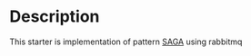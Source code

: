 # Description
This starter is implementation of pattern [SAGA](https://microservices.io/patterns/data/saga.html) using rabbitmq
